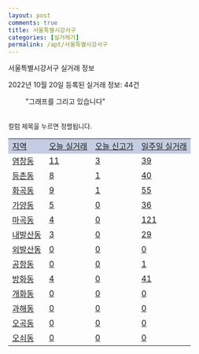 ```yaml
---
layout: post
comments: true
title: 서울특별시강서구
categories: [실거래가]
permalink: /apt/서울특별시강서구
---
```


서울특별시강서구 실거래 정보

2022년 10월 20일 등록된 실거래 정보: 44건

<!--<script async src="https://pagead2.googlesyndication.com/pagead/js/adsbygoogle.js?client=ca-pub-3485438051770037"
 crossorigin="anonymous"></script>-->

<script type="text/javascript">
  google.charts.load('current', {'packages':['corechart']});
  google.charts.setOnLoadCallback(drawChart);

  function drawChart() {
    var data = google.visualization.arrayToDataTable([['거래일', '매매', '전월세', '전매'], ['21-01', 8, 10, 0], ['21-02', 0, 3, 0], ['21-03', 1, 12, 0], ['21-04', 0, 3, 0], ['21-05', 0, 10, 0], ['21-06', 0, 4, 0], ['21-07', 3, 74, 0], ['21-08', 142, 337, 0], ['21-09', 3, 31, 0], ['21-10', 38, 356, 0], ['21-11', 76, 739, 0], ['21-12', 60, 838, 0], ['22-01', 79, 709, 0], ['22-02', 52, 838, 0], ['22-03', 80, 1078, 0], ['22-04', 71, 998, 0], ['22-05', 86, 934, 0], ['22-06', 53, 800, 0], ['22-07', 34, 1424, 0], ['22-08', 35, 1386, 0], ['22-09', 25, 862, 0], ['22-10', 2, 417, 0]]);

    var options = {
      title: '최근 1년간 유형별 거래량 추이',
      legend: { position: 'bottom' }
    };

    setTimeout(function() {
        var chart = new google.visualization.LineChart(document.getElementById('columnchart_material'));
        chart.draw(data, (options));
        document.getElementById('loading').style.display = 'none';
        var dayLabel = (new Date()).getDay();
        if (dayLabel < 2) {
            sorttable.innerSortFunction.apply(document.getElementById('week'), []);
            sorttable.innerSortFunction.apply(document.getElementById('week'), []);        
        }
        else {
            sorttable.innerSortFunction.apply(document.getElementById('today'), []);
            sorttable.innerSortFunction.apply(document.getElementById('today'), []);
        }
    }, 200);

  }
</script>

<div id="loading" style="z-index:20; display: block; margin-left: 35px">"그래프를 그리고 있습니다"</div>
<div id="columnchart_material" style="width: 95%; margin-left: -35px; display: block"></div>
<!--<div style="width: 95%; margin-left: -35px; display: block">
      <script async src="https://pagead2.googlesyndication.com/pagead/js/adsbygoogle.js?client=ca-pub-3485438051770037"
          crossorigin="anonymous"></script>
      <ins class="adsbygoogle"
          style="display:block"
          data-ad-format="fluid"
          data-ad-layout-key="-fb+5w+4e-db+86"
          data-ad-client="ca-pub-3485438051770037"
          data-ad-slot="1827090281"></ins>
      <script>
          (adsbygoogle = window.adsbygoogle || []).push({});
      </script>
</div>-->
<br>

<font size='small' style='font-size: small;'>컬럼 제목을 누르면 정렬됩니다.</font>
<table class="sortable">
  <tr style='background-color: rgba(114, 132, 186,0.4);'>
    <td id="region"><a href="#">지역</a></td>
    <td id="today"><a href="#">오늘 실거래</a></td>
    <td id="today_new"><a href="#">오늘 신고가</a></td>
    <td id="week"><a href="#">일주일 실거래</a></td>
  </tr>

  
  <tr class="item">
    <td><a href="서울특별시강서구염창동">염창동</a></td>
    <td><a href="서울특별시강서구염창동">11</a></td>
    <td><a href="서울특별시강서구염창동">3</a></td>
    <td><a href="서울특별시강서구염창동">39</a></td>
  </tr>
    

  <tr class="item">
    <td><a href="서울특별시강서구등촌동">등촌동</a></td>
    <td><a href="서울특별시강서구등촌동">8</a></td>
    <td><a href="서울특별시강서구등촌동">1</a></td>
    <td><a href="서울특별시강서구등촌동">40</a></td>
  </tr>
    

  <tr class="item">
    <td><a href="서울특별시강서구화곡동">화곡동</a></td>
    <td><a href="서울특별시강서구화곡동">9</a></td>
    <td><a href="서울특별시강서구화곡동">1</a></td>
    <td><a href="서울특별시강서구화곡동">55</a></td>
  </tr>
    

  <tr class="item">
    <td><a href="서울특별시강서구가양동">가양동</a></td>
    <td><a href="서울특별시강서구가양동">5</a></td>
    <td><a href="서울특별시강서구가양동">0</a></td>
    <td><a href="서울특별시강서구가양동">36</a></td>
  </tr>
    

  <tr class="item">
    <td><a href="서울특별시강서구마곡동">마곡동</a></td>
    <td><a href="서울특별시강서구마곡동">4</a></td>
    <td><a href="서울특별시강서구마곡동">0</a></td>
    <td><a href="서울특별시강서구마곡동">121</a></td>
  </tr>
    

  <tr class="item">
    <td><a href="서울특별시강서구내발산동">내발산동</a></td>
    <td><a href="서울특별시강서구내발산동">3</a></td>
    <td><a href="서울특별시강서구내발산동">0</a></td>
    <td><a href="서울특별시강서구내발산동">29</a></td>
  </tr>
    

  <tr class="item">
    <td><a href="서울특별시강서구외발산동">외발산동</a></td>
    <td><a href="서울특별시강서구외발산동">0</a></td>
    <td><a href="서울특별시강서구외발산동">0</a></td>
    <td><a href="서울특별시강서구외발산동">0</a></td>
  </tr>
    

  <tr class="item">
    <td><a href="서울특별시강서구공항동">공항동</a></td>
    <td><a href="서울특별시강서구공항동">0</a></td>
    <td><a href="서울특별시강서구공항동">0</a></td>
    <td><a href="서울특별시강서구공항동">1</a></td>
  </tr>
    

  <tr class="item">
    <td><a href="서울특별시강서구방화동">방화동</a></td>
    <td><a href="서울특별시강서구방화동">4</a></td>
    <td><a href="서울특별시강서구방화동">0</a></td>
    <td><a href="서울특별시강서구방화동">41</a></td>
  </tr>
    

  <tr class="item">
    <td><a href="서울특별시강서구개화동">개화동</a></td>
    <td><a href="서울특별시강서구개화동">0</a></td>
    <td><a href="서울특별시강서구개화동">0</a></td>
    <td><a href="서울특별시강서구개화동">0</a></td>
  </tr>
    

  <tr class="item">
    <td><a href="서울특별시강서구과해동">과해동</a></td>
    <td><a href="서울특별시강서구과해동">0</a></td>
    <td><a href="서울특별시강서구과해동">0</a></td>
    <td><a href="서울특별시강서구과해동">0</a></td>
  </tr>
    

  <tr class="item">
    <td><a href="서울특별시강서구오곡동">오곡동</a></td>
    <td><a href="서울특별시강서구오곡동">0</a></td>
    <td><a href="서울특별시강서구오곡동">0</a></td>
    <td><a href="서울특별시강서구오곡동">0</a></td>
  </tr>
    

  <tr class="item">
    <td><a href="서울특별시강서구오쇠동">오쇠동</a></td>
    <td><a href="서울특별시강서구오쇠동">0</a></td>
    <td><a href="서울특별시강서구오쇠동">0</a></td>
    <td><a href="서울특별시강서구오쇠동">0</a></td>
  </tr>
    


</table>


    